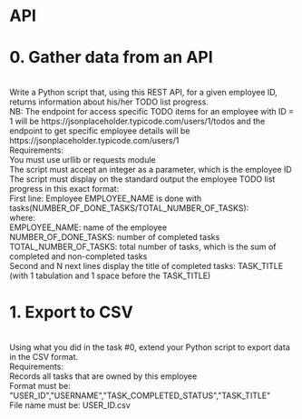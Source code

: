 <h1>API</h1>
<h1>0. Gather data from an API</h1>
<br>
Write a Python script that, using this REST API, for a given employee ID, returns information about his/her TODO list progress.
<br>
NB: The endpoint for access specific TODO items for an employee with ID = 1 will be https://jsonplaceholder.typicode.com/users/1/todos and the endpoint to get specific employee details will be https://jsonplaceholder.typicode.com/users/1
<br>
Requirements:
<br>
You must use urllib or requests module
<br>
The script must accept an integer as a parameter, which is the employee ID
<br>
The script must display on the standard output the employee TODO list progress in this exact format:
<br>
First line: Employee EMPLOYEE_NAME is done with tasks(NUMBER_OF_DONE_TASKS/TOTAL_NUMBER_OF_TASKS):
<br>
where:
<br>
EMPLOYEE_NAME: name of the employee
<br>
NUMBER_OF_DONE_TASKS: number of completed tasks
<br>
TOTAL_NUMBER_OF_TASKS: total number of tasks, which is the sum of completed and non-completed tasks
<br>
Second and N next lines display the title of completed tasks: TASK_TITLE (with 1 tabulation and 1 space before the TASK_TITLE)
<br>

<h1>1. Export to CSV</h1>
<br>
Using what you did in the task #0, extend your Python script to export data in the CSV format.
<br>
Requirements:
<br>
Records all tasks that are owned by this employee<br>
Format must be: "USER_ID","USERNAME","TASK_COMPLETED_STATUS","TASK_TITLE"<br>
File name must be: USER_ID.csv<br>
